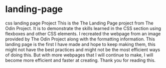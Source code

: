 # landing-page
css landing page Project
This is the The Landing Page project from The Odin Project.
It is to demonstrate the skills learned in the CSS section using flexboxes and other CSS elements.
I recreated the webpage from an image provided by The Odin Project along with the formatting information.
This landing page is the first I have made and hope to keep making them, this might not have the best practices
and might not be the most efficient ways of doing this. But with more webpages that I will continue to make, I will become more efficient and faster at creating. 
Thank you for reading this.
